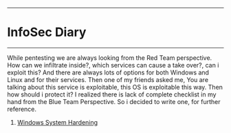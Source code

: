 ************************************
# InfoSec Diary
************************************

While pentesting we are always looking from the Red Team perspective. How can we infiltrate inside?, which services can cause a take over?, can i exploit this?
And there are always lots of options for both Windows and Linux and for their services. Then one of my friends asked me,
You are talking about this service is exploitable, this OS is exploitable this way. Then how should i protect it?
I realized there is lack of complete checklist in my hand from the Blue Team Perspective. So i decided to write one, for further reference.


1. [Windows System Hardening](https://pengued.github.io/InfoSec-Notes/hardening.html)